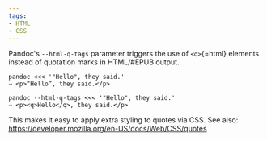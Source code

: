 ```yaml
---
tags:
- HTML
- CSS
---
```


Pandoc's `--html-q-tags` parameter triggers the use of `<q>`{=html}
elements instead of quotation marks in HTML/#EPUB output.

    pandoc <<< '"Hello", they said.'
    ⇒ <p>“Hello”, they said.</p>

    pandoc --html-q-tags <<< '"Hello", they said.'
    ⇒ <p><q>Hello</q>, they said.</p>

This makes it easy to apply extra styling to quotes via CSS. See also:
https://developer.mozilla.org/en-US/docs/Web/CSS/quotes
